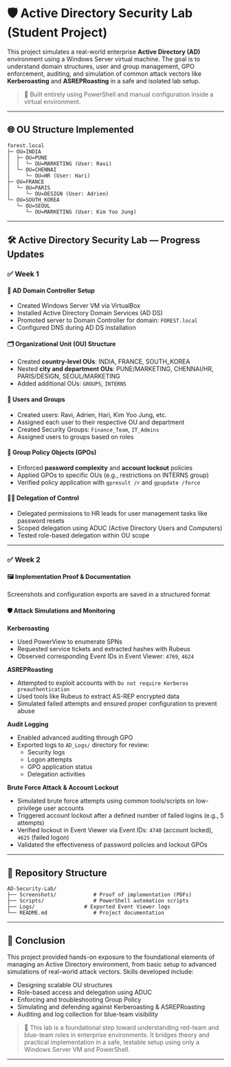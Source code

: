 # 🛡️ Active Directory Security Lab (Student Project)

This project simulates a real-world enterprise **Active Directory (AD)** environment using a Windows Server virtual machine. The goal is to understand domain structures, user and group management, GPO enforcement, auditing, and simulation of common attack vectors like **Kerberoasting** and **ASREPRoasting** in a safe and isolated lab setup.

> 🔐 Built entirely using PowerShell and manual configuration inside a virtual environment.

---

## 🌐 OU Structure Implemented

```text
forest.local
├─ OU=INDIA
│  ├─ OU=PUNE
│  │  └─ OU=MARKETING (User: Ravi)
│  └─ OU=CHENNAI
│     └─ OU=HR (User: Hari)
├─ OU=FRANCE
│  └─ OU=PARIS
│     └─ OU=DESIGN (User: Adrien)
└─ OU=SOUTH_KOREA
   └─ OU=SEOUL
      └─ OU=MARKETING (User: Kim Yoo Jung)
```

---

## 🛠️ Active Directory Security Lab — Progress Updates

### ✅ Week 1

#### 🔧 AD Domain Controller Setup
- Created Windows Server VM via VirtualBox
- Installed Active Directory Domain Services (AD DS)
- Promoted server to Domain Controller for domain: `FOREST.local`
- Configured DNS during AD DS installation

#### 🗂️ Organizational Unit (OU) Structure
- Created **country-level OUs**: INDIA, FRANCE, SOUTH_KOREA
- Nested **city and department OUs**: PUNE/MARKETING, CHENNAI/HR, PARIS/DESIGN, SEOUL/MARKETING
- Added additional OUs: `GROUPS`, `INTERNS`

#### 👥 Users and Groups
- Created users: Ravi, Adrien, Hari, Kim Yoo Jung, etc.
- Assigned each user to their respective OU and department
- Created Security Groups: `Finance_Team`, `IT_Admins`
- Assigned users to groups based on roles

#### 🔐 Group Policy Objects (GPOs)
- Enforced **password complexity** and **account lockout** policies
- Applied GPOs to specific OUs (e.g., restrictions on INTERNS group)
- Verified policy application with `gpresult /r` and `gpupdate /force`

#### 🧑‍💼 Delegation of Control
- Delegated permissions to HR leads for user management tasks like password resets
- Scoped delegation using ADUC (Active Directory Users and Computers)
- Tested role-based delegation within OU scope

---

### ✅ Week 2

#### 🖼️ Implementation Proof & Documentation
Screenshots and configuration exports are saved in a structured format

#### 🛡️ Attack Simulations and Monitoring

**Kerberoasting**
- Used PowerView to enumerate SPNs
- Requested service tickets and extracted hashes with Rubeus
- Observed corresponding Event IDs in Event Viewer: `4769`, `4624`

**ASREPRoasting**
- Attempted to exploit accounts with `Do not require Kerberos preauthentication`
- Used tools like Rubeus to extract AS-REP encrypted data
- Simulated failed attempts and ensured proper configuration to prevent abuse

**Audit Logging**
- Enabled advanced auditing through GPO
- Exported logs to `AD_Logs/` directory for review:
  - Security logs
  - Logon attempts
  - GPO application status
  - Delegation activities

**Brute Force Attack & Account Lockout**
- Simulated brute force attempts using common tools/scripts on low-privilege user accounts
- Triggered account lockout after a defined number of failed logins (e.g., 5 attempts)
- Verified lockout in Event Viewer via Event IDs: `4740` (account locked), `4625` (failed logon)
- Validated the effectiveness of password policies and lockout GPOs
---

## 📁 Repository Structure

```text
AD-Security-Lab/
├── Screenshots/            # Proof of implementation (PDFs)
├── Scripts/                # PowerShell automation scripts
├── Logs/                # Exported Event Viewer logs 
└── README.md               # Project documentation
```

---

## 🏁 Conclusion

This project provided hands-on exposure to the foundational elements of managing an Active Directory environment, from basic setup to advanced simulations of real-world attack vectors. Skills developed include:

- Designing scalable OU structures
- Role-based access and delegation using ADUC
- Enforcing and troubleshooting Group Policy
- Simulating and defending against Kerberoasting & ASREPRoasting
- Auditing and log collection for blue-team visibility

> 🎯 This lab is a foundational step toward understanding red-team and blue-team roles in enterprise environments. It bridges theory and practical implementation in a safe, testable setup using only a Windows Server VM and PowerShell.

---
